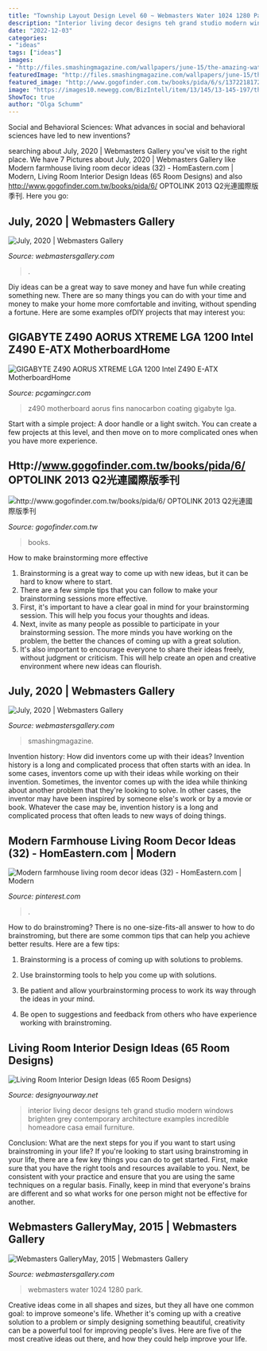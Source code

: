 ```yaml
---
title: "Township Layout Design Level 60 ~ Webmasters Water 1024 1280 Park"
description: "Interior living decor designs teh grand studio modern windows brighten grey contemporary architecture examples incredible homeadore casa email furniture"
date: "2022-12-03"
categories:
- "ideas"
tags: ["ideas"]
images:
- "http://files.smashingmagazine.com/wallpapers/june-15/the-amazing-water-park/cal/june-15-the-amazing-water-park-cal-1280x1024.jpg"
featuredImage: "http://files.smashingmagazine.com/wallpapers/june-15/the-amazing-water-park/cal/june-15-the-amazing-water-park-cal-1280x1024.jpg"
featured_image: "http://www.gogofinder.com.tw/books/pida/6/s/13722181725gRRxqA2.jpg"
image: "https://images10.newegg.com/BizIntell/item/13/145/13-145-197/thermaldesignlinesmall_051320.jpg"
ShowToc: true
author: "Olga Schumm"
---
```



Social and Behavioral Sciences: What advances in social and behavioral sciences have led to new inventions?
 

	

		
searching about July, 2020 | Webmasters Gallery you've visit to the right place. We have 7 Pictures about July, 2020 | Webmasters Gallery like Modern farmhouse living room decor ideas (32) - HomEastern.com | Modern, Living Room Interior Design Ideas (65 Room Designs) and also http://www.gogofinder.com.tw/books/pida/6/ OPTOLINK 2013 Q2光連國際版季刊. Here you go:
		
    
## July, 2020 | Webmasters Gallery

<img loading=lazy src="http://files.smashingmagazine.com/wallpapers/aug-15/saturn-among-the-stars/nocal/aug-15-saturn-among-the-stars-nocal-1024x768.png" onerror="this.onerror=null;this.src='https://tse2.mm.bing.net/th?id=OIP.C_8op2b2zbkejY_H2LFNzgHaFj&amp;pid=15.1';" alt="July, 2020 | Webmasters Gallery">

_Source: webmastersgallery.com_

>. 

	

Diy ideas can be a great way to save money and have fun while creating something new. There are so many things you can do with your time and money to make your home more comfortable and inviting, without spending a fortune. Here are some examples ofDIY projects that may interest you: 

    
## GIGABYTE Z490 AORUS XTREME LGA 1200 Intel Z490 E-ATX MotherboardHome

<img loading=lazy src="https://images10.newegg.com/BizIntell/item/13/145/13-145-197/thermaldesignlinesmall_051320.jpg" onerror="this.onerror=null;this.src='https://tse3.mm.bing.net/th?id=OIP.nCO6ew9_QextC2On-V-1vQHaGX&amp;pid=15.1';" alt="GIGABYTE Z490 AORUS XTREME LGA 1200 Intel Z490 E-ATX MotherboardHome">

_Source: pcgamingcr.com_

>z490 motherboard aorus fins nanocarbon coating gigabyte lga. 

	

Start with a simple project: A door handle or a light switch. You can create a few projects at this level, and then move on to more complicated ones when you have more experience.

    
## Http://www.gogofinder.com.tw/books/pida/6/ OPTOLINK 2013 Q2光連國際版季刊

<img loading=lazy src="http://www.gogofinder.com.tw/books/pida/6/s/13722181725gRRxqA2.jpg" onerror="this.onerror=null;this.src='https://tse1.mm.bing.net/th?id=OIP.Phryzths2aNqhTaf7KUM-AHaKf&amp;pid=15.1';" alt="http://www.gogofinder.com.tw/books/pida/6/ OPTOLINK 2013 Q2光連國際版季刊">

_Source: gogofinder.com.tw_

>books. 

	

How to make brainstorming more effective
1. Brainstorming is a great way to come up with new ideas, but it can be hard to know where to start.
2. There are a few simple tips that you can follow to make your brainstorming sessions more effective.
3. First, it's important to have a clear goal in mind for your brainstorming session. This will help you focus your thoughts and ideas.
4. Next, invite as many people as possible to participate in your brainstorming session. The more minds you have working on the problem, the better the chances of coming up with a great solution.
5. It's also important to encourage everyone to share their ideas freely, without judgment or criticism. This will help create an open and creative environment where new ideas can flourish.

    
## July, 2020 | Webmasters Gallery

<img loading=lazy src="http://files.smashingmagazine.com/wallpapers/aug-18/coffee-break-time/nocal/aug-18-coffee-break-time-nocal-1680x1200.png" onerror="this.onerror=null;this.src='https://tse2.mm.bing.net/th?id=OIP.m0sXV0bxDleT3Yog30ftAgHaFS&amp;pid=15.1';" alt="July, 2020 | Webmasters Gallery">

_Source: webmastersgallery.com_

>smashingmagazine. 

	

Invention history: How did inventors come up with their ideas?
Invention history is a long and complicated process that often starts with an idea. In some cases, inventors come up with their ideas while working on their invention. Sometimes, the inventor comes up with the idea while thinking about another problem that they're looking to solve. In other cases, the inventor may have been inspired by someone else's work or by a movie or book. Whatever the case may be, invention history is a long and complicated process that often leads to new ways of doing things.

    
## Modern Farmhouse Living Room Decor Ideas (32) - HomEastern.com | Modern

<img loading=lazy src="https://i.pinimg.com/736x/b9/4f/2a/b94f2afb8b039f44db379b699cbc9cae.jpg" onerror="this.onerror=null;this.src='https://tse4.mm.bing.net/th?id=OIP.1WcdHKB2UTRCdzkpkWzW0AHaJ2&amp;pid=15.1';" alt="Modern farmhouse living room decor ideas (32) - HomEastern.com | Modern">

_Source: pinterest.com_

>. 

	

How to do brainstroming?
There is no one-size-fits-all answer to how to do brainstroming, but there are some common tips that can help you achieve better results. Here are a few tips:
1. Brainstorming is a process of coming up with solutions to problems.

2. Use brainstorming tools to help you come up with solutions.

3. Be patient and allow yourbrainstorming process to work its way through the ideas in your mind.

4. Be open to suggestions and feedback from others who have experience working with brainstroming.

    
## Living Room Interior Design Ideas (65 Room Designs)

<img loading=lazy src="https://www.designyourway.net/blog/wp-content/uploads/2011/06/Best-Living-Room-Centerpiece-Ideas-5.jpg" onerror="this.onerror=null;this.src='https://tse4.mm.bing.net/th?id=OIP.o0AfUv3pMbMWNk9aU5M3oQHaE1&amp;pid=15.1';" alt="Living Room Interior Design Ideas (65 Room Designs)">

_Source: designyourway.net_

>interior living decor designs teh grand studio modern windows brighten grey contemporary architecture examples incredible homeadore casa email furniture. 

	

Conclusion: What are the next steps for you if you want to start using brainstroming in your life?
If you're looking to start using brainstroming in your life, there are a few key things you can do to get started. First, make sure that you have the right tools and resources available to you. Next, be consistent with your practice and ensure that you are using the same techniques on a regular basis. Finally, keep in mind that everyone's brains are different and so what works for one person might not be effective for another.

    
## Webmasters GalleryMay, 2015 | Webmasters Gallery

<img loading=lazy src="http://files.smashingmagazine.com/wallpapers/june-15/the-amazing-water-park/cal/june-15-the-amazing-water-park-cal-1280x1024.jpg" onerror="this.onerror=null;this.src='https://tse1.mm.bing.net/th?id=OIP.spXyBeRFq0481IOtdonivQHaF7&amp;pid=15.1';" alt="Webmasters GalleryMay, 2015 | Webmasters Gallery">

_Source: webmastersgallery.com_

>webmasters water 1024 1280 park. 

	

Creative ideas come in all shapes and sizes, but they all have one common goal: to improve someone's life. Whether it's coming up with a creative solution to a problem or simply designing something beautiful, creativity can be a powerful tool for improving people's lives. Here are five of the most creative ideas out there, and how they could help improve your life.

